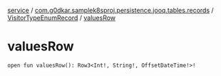 [service](../../index.md) / [com.g0dkar.samplek8sproj.persistence.jooq.tables.records](../index.md) / [VisitorTypeEnumRecord](index.md) / [valuesRow](./values-row.md)

# valuesRow

`open fun valuesRow(): Row3<Int!, String!, OffsetDateTime!>!`